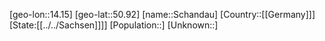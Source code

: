 ﻿---
location: [50.92,14.15]
type: City
tags:
- geo/City


SpocWebEntityId: 33993
isDeleted: false
confidential: public

---
[geo-lon::14.15]
[geo-lat::50.92]
[name::Schandau]
[Country::[[Germany]]]
[State:[[../../Sachsen]]]]
[Population::]
[Unknown::]


